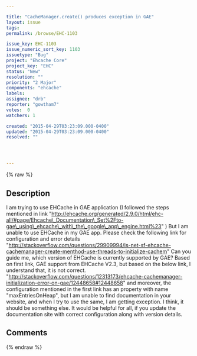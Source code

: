 ```yaml
---

title: "CacheManager.create() produces exception in GAE"
layout: issue
tags: 
permalink: /browse/EHC-1103

issue_key: EHC-1103
issue_numeric_sort_key: 1103
issuetype: "Bug"
project: "Ehcache Core"
project_key: "EHC"
status: "New"
resolution: ""
priority: "2 Major"
components: "ehcache"
labels: 
assignee: "drb"
reporter: "gowtham7"
votes:  0
watchers: 1

created: "2015-04-29T03:23:09.000-0400"
updated: "2015-04-29T03:23:09.000-0400"
resolved: ""




---
```


{% raw %}

## Description

<div markdown="1" class="description">

I am trying to use EHCache in GAE application (I followed the steps mentioned in link "http://ehcache.org/generated/2.9.0/html/ehc-all/#page/Ehcache\_Documentation\_Set%2Fto-gae\_using\_ehcache\_with\_the\_google\_app\_engine.html%23" )
But I am unable to use EHCache in my GAE app. Please check the following link for configuration and error details "http://stackoverflow.com/questions/29909994/is-net-sf-ehcache-cachemanager-create-menthod-use-threads-to-initialize-cachem"
Can you guide me, which version of EHCache is currently supported by GAE? Based on first link, GAE support from EHCache V2.3, but based on the below link, I understand that, it is not correct. "http://stackoverflow.com/questions/12313173/ehcache-cachemanager-initialization-error-on-gae/12448658#12448658"
and moreover, the configuration mentioned in the first link has an property with name "maxEntriesOnHeap", but I am unable to find documentation in your website, and when I try to use the same, I am getting exception. I think, it should be something else.
It would be helpful for all, if you update the documentation site with correct configuration along with version details.


</div>

## Comments



{% endraw %}
